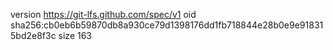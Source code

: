 version https://git-lfs.github.com/spec/v1
oid sha256:cb0eb6b59870db8a930ce79d1398176dd1fb718844e28b0e9e918315bd2e8f3c
size 163
